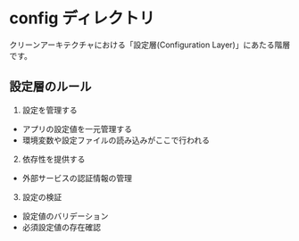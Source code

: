 # config ディレクトリ

クリーンアーキテクチャにおける「設定層(Configuration Layer)」にあたる階層です。

## 設定層のルール

1. 設定を管理する
  * アプリの設定値を一元管理する
  * 環境変数や設定ファイルの読み込みがここで行われる
2. 依存性を提供する
  * 外部サービスの認証情報の管理
3. 設定の検証
  * 設定値のバリデーション
  * 必須設定値の存在確認
